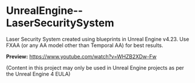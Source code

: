 # UnrealEngine--LaserSecuritySystem
Laser Security System created using blueprints in Unreal Engine v4.23. Use FXAA (or any AA model other than Temporal AA) for best results.

**Preview:** https://www.youtube.com/watch?v=WHZB2XDw-Fw

(Content in this project may only be used in Unreal Engine projects as per the Unreal Engine 4 EULA)
